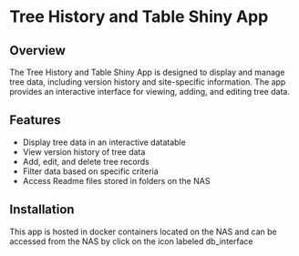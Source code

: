 # Tree History and Table Shiny App

## Overview

The Tree History and Table Shiny App is designed to display and manage tree data, including version history and site-specific information. The app provides an interactive interface for viewing, adding, and editing tree data.

## Features

- Display tree data in an interactive datatable
- View version history of tree data
- Add, edit, and delete tree records
- Filter data based on specific criteria
- Access Readme files stored in folders on the NAS



## Installation

This app is hosted in docker containers located on the NAS and can be accessed from the NAS by click on the icon labeled db_interface